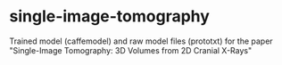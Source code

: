 # single-image-tomography
Trained model (caffemodel) and raw model files (prototxt) for the paper "Single-Image Tomography: 3D Volumes from 2D Cranial X-Rays"

